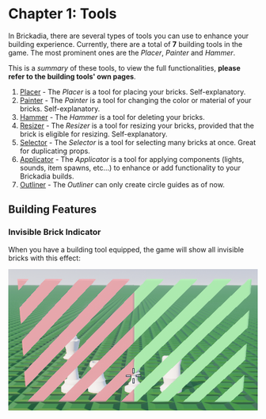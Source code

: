 # Chapter 1: Tools
In Brickadia, there are several types of tools you can use to enhance your building experience. Currently, there are a
total of **7** building tools in the game. The most prominent ones are the *Placer*, *Painter* and *Hammer*.

This is a *summary* of these tools, to view the full functionalities, **please refer to the building tools' own pages**.

1. [Placer](tools/placer.md) - The *Placer* is a tool for placing your bricks. Self-explanatory.
2. [Painter](tools/painter.md) - The *Painter* is a tool for changing the color or material of your bricks. Self-explanatory.
3. [Hammer](tools/hammer.md) - The *Hammer* is a tool for deleting your bricks.
4. [Resizer](tools/resizer.md) - The *Resizer* is a tool for resizing your bricks, provided that the brick is eligible for resizing. Self-explanatory.
5. [Selector](tools/selector.md) - The *Selector* is a tool for selecting many bricks at once. Great for duplicating props.
6. [Applicator](tools/applicator.md) - The *Applicator* is a tool for applying components (lights, sounds, item spawns, etc...) to enhance or add functionality to your Brickadia builds.
7. [Outliner](tools/outliner.md) - The *Outliner* can only create circle guides as of now.

## Building Features

### Invisible Brick Indicator

When you have a building tool equipped, the game will show all invisible bricks with this effect:

![Invisible Effect](images/tools/invisible_brick_effect.png)
